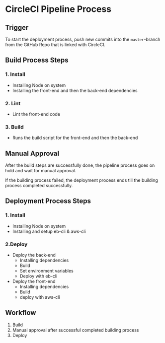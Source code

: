# CircleCI Pipeline Process

## Trigger

To start the deployment process, push new commits into the `master`-branch from the GitHub Repo that is linked with CircleCI.

## Build Process Steps

### 1. Install

- Installing Node on system
- Installing the front-end and then the back-end dependencies

### 2. Lint

- Lint the front-end code

### 3. Build

- Runs the build script for the front-end and then the back-end

## Manual Approval

After the build steps are successfully done, the pipeline process goes on hold and wait for manual approval.

If the building process failed, the deployment process ends till the building process completed successfully.

## Deployment Process Steps

### 1. Install

- Installing Node on system
- Installing and setup eb-cli & aws-cli

### 2.Deploy

- Deploy the back-end
  - Installing dependencies
  - Build
  - Set environment variables
  - Deploy with eb-cli
- Deploy the front-end
  - Installing dependencies
  - Build
  - deploy with aws-cli

## Workflow

1. Build
2. Manual approval after successful completed building process
3. Deploy
